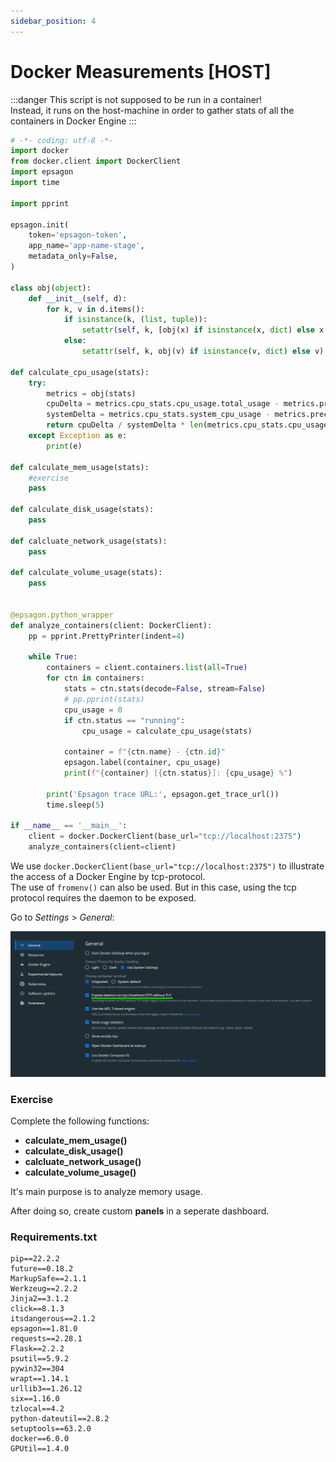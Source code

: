 ```yaml
---
sidebar_position: 4
---
```


# Docker Measurements [HOST]

:::danger
This script is not supposed to be run in a container! <br />
Instead, it runs on the host-machine in order to gather stats of all the containers in Docker Engine
:::

```py title="main_sdk.py"
# -*- coding: utf-8 -*-
import docker
from docker.client import DockerClient
import epsagon
import time

import pprint

epsagon.init(
    token='epsagon-token',
    app_name='app-name-stage',
    metadata_only=False,
)

class obj(object):
    def __init__(self, d):
        for k, v in d.items():
            if isinstance(k, (list, tuple)):
                setattr(self, k, [obj(x) if isinstance(x, dict) else x for x in v])
            else:
                setattr(self, k, obj(v) if isinstance(v, dict) else v)

def calculate_cpu_usage(stats):
    try:
        metrics = obj(stats)
        cpuDelta = metrics.cpu_stats.cpu_usage.total_usage - metrics.precpu_stats.cpu_usage.total_usage
        systemDelta = metrics.cpu_stats.system_cpu_usage - metrics.precpu_stats.system_cpu_usage
        return cpuDelta / systemDelta * len(metrics.cpu_stats.cpu_usage.percpu_usage) * 10
    except Exception as e:
        print(e)

def calculate_mem_usage(stats):
    #exercise
    pass

def calculate_disk_usage(stats):
    pass

def calcluate_network_usage(stats):
    pass

def calculate_volume_usage(stats):
    pass


@epsagon.python_wrapper
def analyze_containers(client: DockerClient):
    pp = pprint.PrettyPrinter(indent=4)

    while True:
        containers = client.containers.list(all=True)
        for ctn in containers:
            stats = ctn.stats(decode=False, stream=False)
            # pp.pprint(stats)
            cpu_usage = 0
            if ctn.status == "running":
                cpu_usage = calculate_cpu_usage(stats)

            container = f"{ctn.name} - {ctn.id}"
            epsagon.label(container, cpu_usage)
            print(f"{container} [{ctn.status}]: {cpu_usage} %")

        print('Epsagon trace URL:', epsagon.get_trace_url())
        time.sleep(5)

if __name__ == '__main__':
    client = docker.DockerClient(base_url="tcp://localhost:2375")
    analyze_containers(client=client)
```

We use `docker.DockerClient(base_url="tcp://localhost:2375")` to illustrate the access of a Docker Engine by tcp-protocol. <br />
The use of `fromenv()` can also be used.
But in this case, using the tcp protocol requires the daemon to be exposed.

Go to *Settings* > *General*:

![Docker Dameon](/img/cloud-for-ai/tcp_daemon.png)
### Exercise

Complete the following functions: <br />
- **calculate_mem_usage()**
- **calculate_disk_usage()**
- **calcluate_network_usage()**
- **calculate_volume_usage()**

It's main purpose is to analyze memory usage.

After doing so, create custom **panels** in a seperate dashboard.

### Requirements.txt
```text title="requirements.txt"
pip==22.2.2
future==0.18.2
MarkupSafe==2.1.1
Werkzeug==2.2.2
Jinja2==3.1.2
click==8.1.3
itsdangerous==2.1.2
epsagon==1.81.0
requests==2.28.1
Flask==2.2.2
psutil==5.9.2
pywin32==304
wrapt==1.14.1
urllib3==1.26.12
six==1.16.0
tzlocal==4.2
python-dateutil==2.8.2
setuptools==63.2.0
docker==6.0.0
GPUtil==1.4.0
```